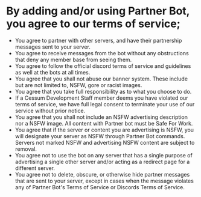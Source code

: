 <!-- docs/tos.md -->
# By adding and/or using Partner Bot, you agree to our terms of service;
- You agree to partner with other servers, and have their partnership messages sent to your server.
- You agree to receive messages from the bot without any obstructions that deny any member base from seeing them.
- You agree to follow the official discord terms of service and guidelines as well at the bots at all times.
- You agree that you shall not abuse our banner system. These include but are not limited to, NSFW, gore or racist images.
- You agree that you take full responsibility as to what you choose to do. 
- If a Cessum Development Staff member deems you have violated our terms of service, we have full legal consent to terminate your use of our service without prior notice.
- You agree that you shall not include an NSFW advertising description nor a NSFW image. All content with Partner bot must be Safe For Work.
- You agree that if the server or content you are advertising is NSFW, you will designate your server as NSFW through Partner Bot commands. Servers not marked NSFW and advertising NSFW content are subject to removal.
- You agree not to use the bot on any server that has a single purpose of advertising a single other server and/or acting as a redirect page for a different server.
- You agree not to delete, obscure, or otherwise hide partner messages that are sent to your server, except in cases when the message violates any of Partner Bot's Terms of Service or Discords Terms of Service.